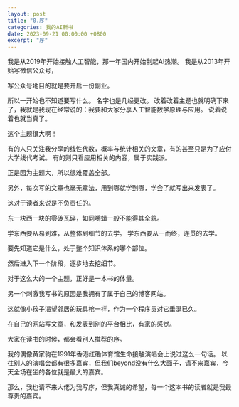 ```yaml
---
layout: post
title: "0.序"
categories: 我的AI新书
date: 2023-09-21 00:00:00 +0800
excerpt: "序"
---
```




我是从2019年开始接触人工智能，那一年国内开始刮起AI热潮。
我是从2013年开始写微信公众号，

写公众号地目的就是要开启一份副业。

所以一开始也不知道要写什么。
名字也是几经更改。
改着改着主题也就明确下来了，我就是我现在经常说的：我要和大家分享人工智能数学原理与应用。
说着说着也就当真了。

这个主题很大啊！

有的人只关注我分享的线性代数，概率与统计相关的文章，有的甚至只是为了应付大学线代考试。
有的则只看应用相关的内容，属于实践派。

正是因为主题大，所以很难覆盖全部。

另外，每次写的文章也毫无章法，用到哪就学到哪，学会了就写出来发表了。

这对于读者来说是不负责任的。

东一块西一块的零砖瓦碎，如同嚼蜡一般不能得其全貌。

学东西要从易到难，从整体到细节的去学。
学东西要从一而终，连贯的去学。


要先知道它是什么，处于整个知识体系的哪个部位。

然后进入下一个阶段，逐步地去挖细节。



对于这么大的一个主题，正好是一本书的体量。

另一个刺激我写书的原因是我拥有了属于自己的博客网站。

这就像小孩子渴望邻居的玩具枪一样，作为一个程序员对它垂涎已久。

在自己的网站写文章，和发表到别的平台相比，有家的感觉。

大家在读书的时候，都会看别人推荐的序。

我的偶像黄家驹在1991年香港红磡体育馆生命接触演唱会上说过这么一句话。
以往别人的演唱会都有很多嘉宾，但我们beyond没有什么大面子，请不来嘉宾，今天全场在坐的各位就是最大的嘉宾。


那么，我也请不来大佬为我写序，但我真诚的希望，每一个这本书的读者就是我最尊贵的嘉宾。


